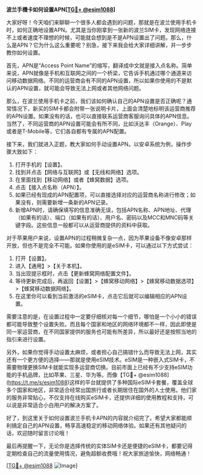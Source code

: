 **波兰手機卡如何设置APN[[TG💪+ @esim1088](https://t.me/s/esim1088)]**

大家好呀！今天咱们来聊聊一个很多人都会遇到的问题，那就是在波兰使用手机卡时，如何正确地设置APN。尤其是当你刚拿到一张新的波兰SIM卡，发现网络连接不上或者速度不理想的时候，可能就会想到是不是APN设置出了问题。那么，什么是APN？它为什么这么重要呢？别急，接下来我会给大家详细讲解，并一步步教你如何设置。

首先，APN是“Access Point Name”的缩写，翻译成中文就是接入点名称。简单来说，APN就像是手机和互联网之间的一个桥梁，它告诉手机通过哪个通道来访问移动数据网络。不同的运营商会有不同的APN设置，所以如果你使用的不是默认的APN设置，就可能会导致无法上网或者其他网络问题。

那么，在波兰使用手机卡之前，我们该如何确认自己的APN设置是否正确呢？通常情况下，新买的SIM卡都会附带一张说明卡片，上面会清楚地标明该运营商推荐的APN设置。如果没有的话，也可以直接联系运营商客服询问具体的APN信息。当然了，不同运营商的APN设置可能会有所不同，比如沃达丰（Orange）、Play或者是T-Mobile等，它们各自都有专属的APN配置。

接下来，我们就进入正题，教大家如何手动设置APN。以安卓系统为例，操作步骤大致如下：

1. 打开手机的【设置】。
2. 找到并点击【网络与互联网】或【无线和网络】选项。
3. 在里面找到【移动网络】或者【蜂窝数据】选项。
4. 点击【接入点名称（APN）】。
5. 如果已经有现成的APN配置项，可以直接选择对应的运营商名称进行修改；如果没有，则需要新增一条新的APN记录。
6. 新增APN时，请确保填写的信息准确无误，包括APN名称、APN地址、代理（如果有的话）、端口（如果有的话）、用户名、密码以及MCC和MNC码等关键字段。这些信息一般都可以从运营商提供的资料中获取。

对于苹果用户来说，设置APN的过程稍微复杂一点，因为苹果设备不像安卓那样开放，但也不是完全不可能。如果你使用的是eSIM卡，可以通过以下方式尝试：

1. 打开【设置】。
2. 进入【通用】>【关于本机】。
3. 当出现提示框时，点击【更新蜂窝网络配置文件】。
4. 等待更新完成后，再返回【设置】>【蜂窝移动网络】>【蜂窝移动数据选项】>【蜂窝移动数据网络】。
5. 在这里你可以看到当前激活的eSIM卡，点击它后就可以编辑相应的APN设置。

需要注意的是，在设置过程中一定要仔细核对每一个细节，哪怕是一个小小的错误都可能导致整个设置失败。而且每个国家和地区的网络环境都不一样，因此即使是同一家运营商，在不同国家提供的服务也可能有所差异，所以最好还是按照当地的指引来进行设置。

另外，如果你觉得手动设置太麻烦，或者担心自己搞错什么而导致无法上网，其实还有一个更方便的选择——那就是使用eSIM技术。eSIM是一种嵌入式SIM卡，不需要物理更换SIM卡就能实现多运营商切换。目前市面上已经有不少支持eSIM功能的手机品牌，比如苹果、三星、华为等。而像【TG💪+ @esim1088](https://t.me/s/esim1088)这样的平台就提供了多种国际eSIM卡套餐，覆盖全球多个国家和地区，非常适合经常出国旅行或者长期居住在国外的人士使用。他们家的服务非常贴心，不仅支持在线购买eSIM卡，还提供详细的使用教程和支持，可以说是非常适合小白用户的解决方案了。

好了，到这里关于如何设置波兰手机卡APN的内容就介绍完了。希望大家都能顺利搞定自己的APN设置，畅享高速稳定的移动网络体验。如果还有其他疑问的话，欢迎随时留言讨论哦！

最后再提醒一下，无论你是选择传统的实体SIM卡还是便捷的eSIM卡，都要记得定期检查自己的流量使用情况，避免超额收费哦！祝大家旅途愉快，网络畅通！

[[TG💪+ @esim1088](https://t.me/s/esim1088) ![Image](https://i.postimg.cc/4NQfJmqS/Snipaste-2025-05-13-00-14-12.png)]